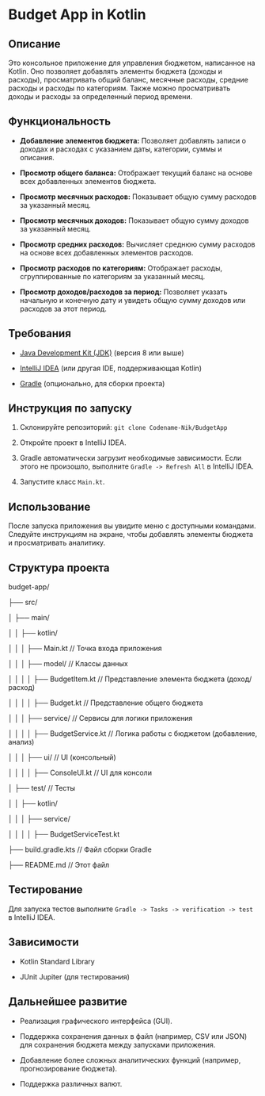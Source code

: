 # Budget App in Kotlin

## Описание

Это консольное приложение для управления бюджетом, написанное на Kotlin.  Оно позволяет добавлять элементы бюджета (доходы и расходы), просматривать общий баланс, месячные расходы, средние расходы и расходы по категориям.  Также можно просматривать доходы и расходы за определенный период времени.

## Функциональность

*   **Добавление элементов бюджета:**  Позволяет добавлять записи о доходах и расходах с указанием даты, категории, суммы и описания.

*   **Просмотр общего баланса:**  Отображает текущий баланс на основе всех добавленных элементов бюджета.

*   **Просмотр месячных расходов:**  Показывает общую сумму расходов за указанный месяц.

*   **Просмотр месячных доходов:** Показывает общую сумму доходов за указанный месяц.

*   **Просмотр средних расходов:**  Вычисляет среднюю сумму расходов на основе всех добавленных элементов расходов.

*   **Просмотр расходов по категориям:**  Отображает расходы, сгруппированные по категориям за указанный месяц.

*   **Просмотр доходов/расходов за период:** Позволяет указать начальную и конечную дату и увидеть общую сумму доходов или расходов за этот период.

## Требования

*   [Java Development Kit (JDK)](https://www.oracle.com/java/technologies/javase-downloads.html) (версия 8 или выше)

*   [IntelliJ IDEA](https://www.jetbrains.com/idea/) (или другая IDE, поддерживающая Kotlin)

*   [Gradle](https://gradle.org/) (опционально, для сборки проекта)

## Инструкция по запуску

1.  Склонируйте репозиторий: `git clone Codename-Nik/BudgetApp`

2.  Откройте проект в IntelliJ IDEA.

3.  Gradle автоматически загрузит необходимые зависимости. Если этого не произошло, выполните `Gradle -> Refresh All` в IntelliJ IDEA.

4.  Запустите класс `Main.kt`.

## Использование

После запуска приложения вы увидите меню с доступными командами. Следуйте инструкциям на экране, чтобы добавлять элементы бюджета и просматривать аналитику.

## Структура проекта

budget-app/

├── src/

│   ├── main/

│   │   ├── kotlin/

│   │   │   ├── Main.kt           // Точка входа приложения

│   │   │   ├── model/            // Классы данных

│   │   │   │   ├── BudgetItem.kt  // Представление элемента бюджета (доход/расход)

│   │   │   │   ├── Budget.kt      // Представление общего бюджета

│   │   │   ├── service/           // Сервисы для логики приложения

│   │   │   │   ├── BudgetService.kt // Логика работы с бюджетом (добавление, анализ)

│   │   │   ├── ui/               // UI (консольный)

│   │   │   │   ├── ConsoleUI.kt   // UI для консоли

│   ├── test/                     // Тесты

│   │   ├── kotlin/

│   │   │   ├── service/

│   │   │   │   ├── BudgetServiceTest.kt

├── build.gradle.kts          // Файл сборки Gradle

├── README.md                 // Этот файл

## Тестирование

Для запуска тестов выполните `Gradle -> Tasks -> verification -> test` в IntelliJ IDEA.

## Зависимости

*   Kotlin Standard Library

*   JUnit Jupiter (для тестирования)

## Дальнейшее развитие

*   Реализация графического интерфейса (GUI).

*   Поддержка сохранения данных в файл (например, CSV или JSON) для сохранения бюджета между запусками приложения.

*   Добавление более сложных аналитических функций (например, прогнозирование бюджета).

*   Поддержка различных валют.


